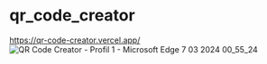 # qr_code_creator
https://qr-code-creator.vercel.app/ 
![QR Code Creator - Profil 1 - Microsoft​ Edge 7 03 2024 00_55_24](https://github.com/muslumhanerol/qr_code_creator/assets/132482365/8c859c7a-b36c-4670-a92b-92e0624c86cd)
